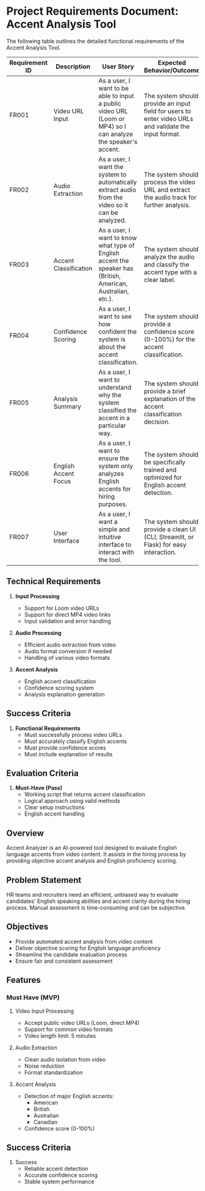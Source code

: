 # **Project Requirements Document: Accent Analysis Tool**

The following table outlines the detailed functional requirements of the Accent Analysis Tool.

| Requirement ID | Description               | User Story                                                                                       | Expected Behavior/Outcome                                                                                                     |
|-----------------|---------------------------|--------------------------------------------------------------------------------------------------|-----------------------------------------------------------------------------------------------------------------------------|
| FR001          | Video URL Input          | As a user, I want to be able to input a public video URL (Loom or MP4) so I can analyze the speaker's accent. | The system should provide an input field for users to enter video URLs and validate the input format. |
| FR002          | Audio Extraction         | As a user, I want the system to automatically extract audio from the video so it can be analyzed. | The system should process the video URL and extract the audio track for further analysis. |
| FR003          | Accent Classification    | As a user, I want to know what type of English accent the speaker has (British, American, Australian, etc.). | The system should analyze the audio and classify the accent type with a clear label. |
| FR004          | Confidence Scoring       | As a user, I want to see how confident the system is about the accent classification. | The system should provide a confidence score (0-100%) for the accent classification. |
| FR005          | Analysis Summary         | As a user, I want to understand why the system classified the accent in a particular way. | The system should provide a brief explanation of the accent classification decision. |
| FR006          | English Accent Focus     | As a user, I want to ensure the system only analyzes English accents for hiring purposes. | The system should be specifically trained and optimized for English accent detection. |
| FR007          | User Interface           | As a user, I want a simple and intuitive interface to interact with the tool. | The system should provide a clean UI (CLI, Streamlit, or Flask) for easy interaction. |


## Technical Requirements

1. **Input Processing**
   - Support for Loom video URLs
   - Support for direct MP4 video links
   - Input validation and error handling

2. **Audio Processing**
   - Efficient audio extraction from video
   - Audio format conversion if needed
   - Handling of various video formats

3. **Accent Analysis**
   - English accent classification
   - Confidence scoring system
   - Analysis explanation generation

## Success Criteria

1. **Functional Requirements**
   - Must successfully process video URLs
   - Must accurately classify English accents
   - Must provide confidence scores
   - Must include explanation of results


## Evaluation Criteria

1. **Must-Have (Pass)**
   - Working script that returns accent classification
   - Logical approach using valid methods
   - Clear setup instructions
   - English accent handling

## Overview
Accent Analyzer is an AI-powered tool designed to evaluate English language accents from video content. It assists in the hiring process by providing objective accent analysis and English proficiency scoring.

## Problem Statement
HR teams and recruiters need an efficient, unbiased way to evaluate candidates' English speaking abilities and accent clarity during the hiring process. Manual assessment is time-consuming and can be subjective.

## Objectives
- Provide automated accent analysis from video content
- Deliver objective scoring for English language proficiency
- Streamline the candidate evaluation process
- Ensure fair and consistent assessment

## Features

### Must Have (MVP)
1. Video Input Processing
   - Accept public video URLs (Loom, direct MP4)
   - Support for common video formats
   - Video length limit: 5 minutes

2. Audio Extraction
   - Clean audio isolation from video
   - Noise reduction
   - Format standardization

3. Accent Analysis
   - Detection of major English accents:
     - American
     - British
     - Australian
     - Canadian
   - Confidence score (0-100%)


## Success Criteria
1. Success
   - Reliable accent detection
   - Accurate confidence scoring
   - Stable system performance
